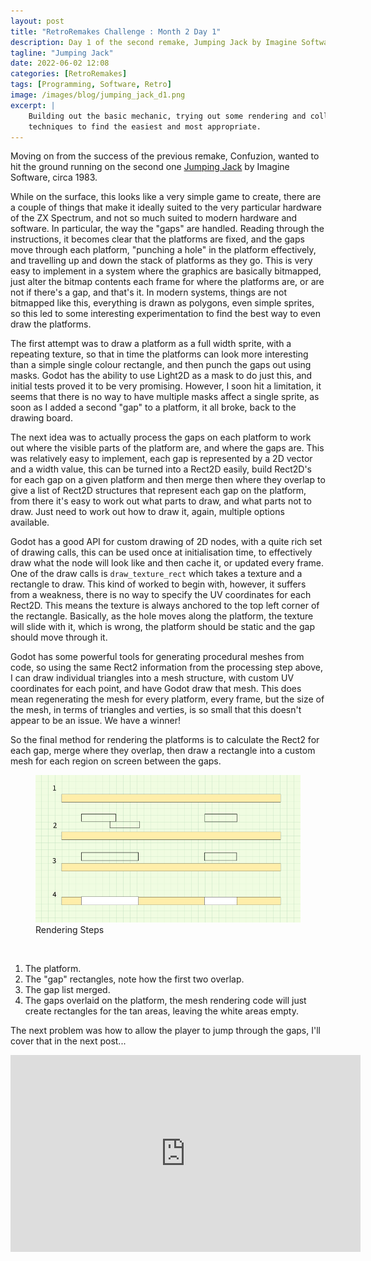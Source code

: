```yaml
---
layout: post
title: "RetroRemakes Challenge : Month 2 Day 1"
description: Day 1 of the second remake, Jumping Jack by Imagine Software.
tagline: "Jumping Jack"
date: 2022-06-02 12:08
categories: [RetroRemakes]
tags: [Programming, Software, Retro]
image: /images/blog/jumping_jack_d1.png
excerpt: |
    Building out the basic mechanic, trying out some rendering and collision
    techniques to find the easiest and most appropriate.
---
```


Moving on from the success of the previous remake, Confuzion, wanted to hit the
ground running on the second one 
[Jumping Jack](https://spectrumcomputing.co.uk/entry/2658/ZX-Spectrum/Jumping_Jack) 
by Imagine Software, circa 1983.

While on the surface, this looks like a very simple game to create, there are 
a couple of things that make it ideally suited to the very particular hardware
of the ZX Spectrum, and not so much suited to modern hardware and software. In
particular, the way the "gaps" are handled. Reading through the instructions,
it becomes clear that the platforms are fixed, and the gaps move through each
platform, "punching a hole" in the platform effectively, and travelling up and
down the stack of platforms as they go. This is very easy to implement in a 
system where the graphics are basically bitmapped, just alter the bitmap
contents each frame for where the platforms are, or are not if there's a gap,
and that's it. In modern systems, things are not bitmapped like this, 
everything is drawn as polygons, even simple sprites, so this led to some
interesting experimentation to find the best way to even draw the platforms.

The first attempt was to draw a platform as a full width sprite, with 
a repeating texture, so that in time the platforms can look more interesting
than a simple single colour rectangle, and then punch the gaps out using masks.
Godot has the ability to use Light2D as a mask to do just this, and initial 
tests proved it to be very promising. However, I soon hit a limitation, it seems
that there is no way to have multiple masks affect a single sprite, as soon as
I added a second "gap" to a platform, it all broke, back to the drawing board.

The next idea was to actually process the gaps on each platform to work out
where the visible parts of the platform are, and where the gaps are. This was 
relatively easy to implement, each gap is represented by a 2D vector and a width
value, this can be turned into a Rect2D easily, build Rect2D's for each gap on
a given platform and then merge then where they overlap to give a list of Rect2D
structures that represent each gap on the platform, from there it's easy to 
work out what parts to draw, and what parts not to draw. Just need to work out 
how to draw it, again, multiple options available.

Godot has a good API for custom drawing of 2D nodes, with a quite rich set of
drawing calls, this can be used once at initialisation time, to effectively
draw what the node will look like and then cache it, or updated every frame.
One of the draw calls is `draw_texture_rect` which takes a texture and a
rectangle to draw. This kind of worked to begin with, however, it suffers from
a weakness, there is no way to specify the UV coordinates for each Rect2D. This
means the texture is always anchored to the top left corner of the rectangle.
Basically, as the hole moves along the platform, the texture will slide with
it, which is wrong, the platform should be static and the gap should move
through it.

Godot has some powerful tools for generating procedural meshes from code, so
using the same Rect2 information from the processing step above, I can draw
individual triangles into a mesh structure, with custom UV coordinates for each
point, and have Godot draw that mesh. This does mean regenerating the mesh for
every platform, every frame, but the size of the mesh, in terms of triangles
and verties, is so small that this doesn't appear to be an issue. We have a
winner!

So the final method for rendering the platforms is to calculate the Rect2 for
each gap, merge where they overlap, then draw a rectangle into a custom mesh
for each region on screen between the gaps.
    
<figure>
    <img src="/images/blog/jumping_jack_rendering.png" width="800" alt="Rendering Steps">
    <figcaption>Rendering Steps</figcaption>
</figure>
<br/>

1. The platform.
2. The "gap" rectangles, note how the first two overlap.
3. The gap list merged.
4. The gaps overlaid on the platform, the mesh rendering code will just create
rectangles for the tan areas, leaving the white areas empty.

The next problem was how to allow the player to jump through the gaps, I'll
cover that in the next post...

<iframe width="560" height="315" src="https://www.youtube.com/embed/MK9G42OH4AU" title="YouTube video player" frameborder="0" allow="accelerometer; autoplay; clipboard-write; encrypted-media; gyroscope; picture-in-picture" allowfullscreen></iframe>
